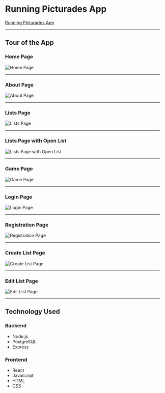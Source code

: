 # Running Picturades App
[Running Picturades App](https://running-picturades-app.vercel.app/)

***

## Tour of the App

### Home Page
![Home Page](images/README/HomePage.png)

*** 

### About Page
![About Page](images/README/AboutPage.png)

***

### Lists Page
![Lists Page](images/README/ListsPage.png)

***

### Lists Page with Open List
![Lists Page with Open List](images/README/OpenListsPage.png)

***

### Game Page
![Game Page](images/README/GamePage.png)

***

### Login Page
![Login Page](images/README/LoginPage.png)

***

### Registration Page
![Registration Page](images/README/RegistrationPage.png)

***

### Create List Page
![Create List Page](images/README/CreateListPage.png)

***

### Edit List Page
![Edit List Page](images/README/EditPage.png)

***

## Technology Used

### Backend
* Node.js
* PostgreSQL
* Express

### Frontend
* React
* Javascript
* HTML
* CSS